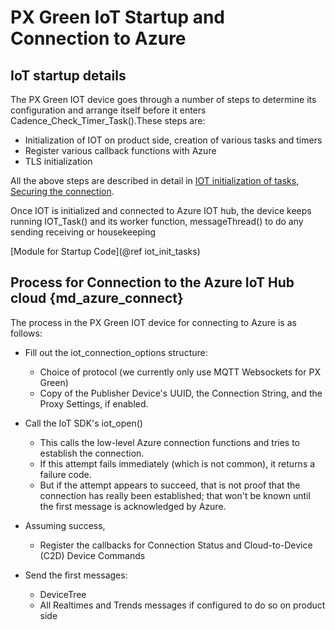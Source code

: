 # PX Green IoT Startup and Connection to Azure

## IoT startup details

The PX Green IOT device goes through a number of steps to determine its configuration and arrange itself before it enters Cadence_Check_Timer_Task().These steps are:

* Initialization of IOT on product side, creation of various tasks and timers
* Register various callback functions with Azure
* TLS initialization

All the above steps are described in detail in [IOT initialization of tasks](iot_tasks_timers.md), [Securing the connection](iot_security.md).

Once IOT is initialized and connected to Azure IOT hub, the device keeps running IOT_Task() and its worker function, messageThread() to do any sending receiving or housekeeping

[Module for Startup Code](@ref iot_init_tasks)

## Process for Connection to the Azure IoT Hub cloud {md_azure_connect}

The process in the PX Green IOT device for connecting to Azure is as follows:

* Fill out the iot_connection_options structure:
  * Choice of protocol (we currently only use MQTT Websockets for PX Green)
  * Copy of the Publisher Device's UUID, the Connection String, and the Proxy Settings, if enabled.

* Call the IoT SDK's iot_open()
  * This calls the low-level Azure connection functions and tries to establish the connection.
  * If this attempt fails immediately (which is not common), it returns a failure code.
  * But if the attempt appears to succeed, that is not proof that the connection has really been established; that won't be known until the first message is acknowledged by Azure.
* Assuming success,
  * Register the callbacks for Connection Status and Cloud-to-Device (C2D) Device Commands
* Send the first messages:
  * DeviceTree
  * All Realtimes and Trends messages if configured to do so on product side
